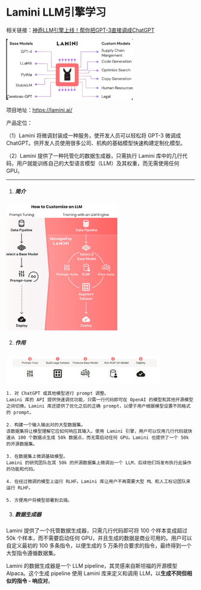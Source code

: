 # Lamini LLM引擎学习

相关链接：[神奇LLM引擎上线！帮你把GPT-3直接调成ChatGPT](https://mp.weixin.qq.com/s/4PYtlyaKktghs5WxEp31_Q)

<img src="pics/Lamini/image-20230504163607600.png" alt="image-20230504163607600" style="zoom:33%;" /> 

项目地址：https://lamini.ai/

产品定位：

（1）Lamini 将微调封装成一种服务，使开发人员可以轻松将 GPT-3 微调成 ChatGPT。供开发人员使用很多公司、机构的基础模型快速构建定制化模型。

（2）Lamini 提供了一种托管化的数据生成器，只需执行 Lamini 库中的几行代码，用户就能训练自己的大型语言模型（LLM）及其权重，而无需使用任何 GPU。

---

1. ##### 简介

<img src="pics/Lamini/image-20230504163723433.png" alt="image-20230504163723433" style="zoom:33%;" /> 

2. ##### 作用

<img src="pics/Lamini/image-20230504163918988.png" alt="image-20230504163918988" style="zoom:40%;" /> 

```
1. 对 ChatGPT 或其他模型进行 prompt 调整。
Lamini 库的 API 提供快速调优功能，只需一行代码即可在 OpenAI 的模型和其他开源模型之间切换。Lamini 库还提供了优化之后的正确 prompt，以便于用户根据模型设置不同格式的 prompt。

2. 构建一个输入输出对的大型数据集。
该数据集将让模型理解它应如何响应其输入。使用 Lamini 引擎，用户可以仅用几行代码就快速从 100 个数据点生成 50k 数据点，而无需启动任何 GPU。Lamini 也提供了一个 50k 的开源数据集。

3. 在数据集上微调基础模型。
Lamini 的研究团队在其 50k 的开源数据集上微调出一个 LLM，后续他们将发布执行此操作的功能和代码。

4. 在经过微调的模型上运行 RLHF。Lamini 库让用户不再需要大型 ML 和人工标记团队来运行 RLHF。

5. 方便用户将模型部署到云端。
```

3. ##### 数据生成器

Lamini 提供了一个托管数据生成器，只需几行代码即可将 100 个样本变成超过 50k 个样本，而不需要启动任何 GPU，并且生成的数据是商业可用的。用户可以自定义最初的 100 多条指令，以便生成的 5 万条符合要求的指令，最终得到一个大型指令遵循数据集。

Lamini 的数据生成器是一个 LLM pipeline，其灵感来自斯坦福的开源模型 Alpaca。这个生成 pipeline 使用 Lamini 库来定义和调用 LLM，以**生成不同但相似的指令 - 响应对**。



